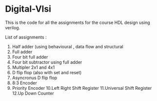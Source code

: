 # Digital-Vlsi

This is the code for all the assignments for the course HDL design using verilog.

List of assignments :
1. Half adder (using behavioural , data flow and structural
2. Full adder
3. Four bit full adder
4. Four bit subtractor using full adder
5. Multipler 2x1 and 4x1
6. D flip flop (also with set and reset)
7. Asyncronus D flip flop
8. 8:3 Encoder
9. Priority Encoder
10.Left Right Shift Register
11.Universal Shift Register
12.Up Down Counter
